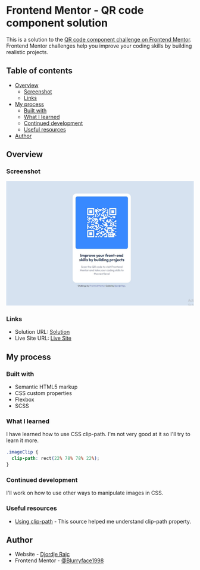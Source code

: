 # Frontend Mentor - QR code component solution

This is a solution to the [QR code component challenge on Frontend Mentor](https://www.frontendmentor.io/challenges/qr-code-component-iux_sIO_H). Frontend Mentor challenges help you improve your coding skills by building realistic projects.

## Table of contents

- [Overview](#overview)
  - [Screenshot](#screenshot)
  - [Links](#links)
- [My process](#my-process)
  - [Built with](#built-with)
  - [What I learned](#what-i-learned)
  - [Continued development](#continued-development)
  - [Useful resources](#useful-resources)
- [Author](#author)

## Overview

### Screenshot

![](./screenshot.jpg)

### Links

- Solution URL: [Solution](https://www.frontendmentor.io/solutions/qr-code-component-uAgqaJY7Ah)
- Live Site URL: [Live Site](https://blurryface1998.github.io/qr-code-component-main/)

## My process

### Built with

- Semantic HTML5 markup
- CSS custom properties
- Flexbox
- SCSS

### What I learned

I have learned how to use CSS clip-path. I'm not very good at it so I'll try to learn it more.

```css
.imageClip {
  clip-path: rect(22% 78% 78% 22%);
}
```

### Continued development

I'll work on how to use other ways to manipulate images in CSS.

### Useful resources

- [Using clip-path](https://developer.mozilla.org/en-US/docs/Web/CSS/clip-path) - This source helped me understand clip-path property.

## Author

- Website - [Djordje Rajc](https://blurryface1998.github.io/Personal-Portfolio/)
- Frontend Mentor - [@Blurryface1998](https://www.frontendmentor.io/profile/Blurryface1998)

